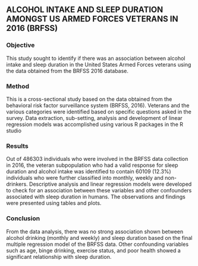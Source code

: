 ## ALCOHOL INTAKE AND SLEEP DURATION AMONGST US ARMED FORCES VETERANS IN 2016 (BRFSS)

### Objective
This study sought to identify if there was an association between alcohol intake and sleep duration in the United States Armed Forces 
veterans using the data obtained from the BRFSS 2016 database. 

### Method
This is a cross-sectional study based on the data obtained from the behavioral risk factor surveillance system (BRFSS, 2016). 
Veterans and the various categories were identified based on specific questions asked in the survey. 
Data extraction, sub-setting, analysis  and development of linear regression models was accomplished 
using various R packages in the R studio

### Results
Out of 486303 individuals who were involved in the BRFSS data collection in 2016, the veteran subpopulation who had a 
valid response for sleep duration and alcohol intake was identified to contain 60109 (12.3%) individuals who were further 
classified into monthly, weekly and non-drinkers. Descriptive analysis and linear regression models were developed to check for
an association between these variables and other confounders associated with sleep duration in humans. 
The observations and findings were presented using tables and plots.

### Conclusion
From the data analysis, there was no strong association shown between alcohol drinking (monthly and weekly) 
and sleep duration based on the final multiple regression model of the BRFSS data. Other confounding variables such as age, 
binge drinking, exercise status, and poor health showed a significant relationship with sleep duration.
